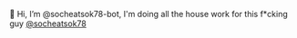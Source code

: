 👋 Hi, I’m @socheatsok78-bot, I'm doing all the house work for this f\*cking guy [@socheatsok78](https://github.com/socheatsok78)
 
<!---
- 👀 I’m interested in ...
- 🌱 I’m currently learning ...
- 💞️ I’m looking to collaborate on ...
- 📫 How to reach me ...

socheatsok78-bot/socheatsok78-bot is a ✨ special ✨ repository because its `README.md` (this file) appears on your GitHub profile.
You can click the Preview link to take a look at your changes.
--->
